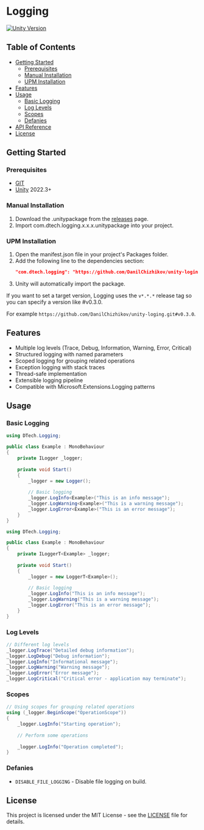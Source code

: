 # Logging
[![Unity Version](https://img.shields.io/badge/unity-2022.3+-000.svg)](https://unity3d.com/get-unity/download/archive)

## Table of Contents
- [Getting Started](#getting-started)
    - [Prerequisites](#prerequisites)
    - [Manual Installation](#manual-installation)
    - [UPM Installation](#upm-installation)
- [Features](#features)
- [Usage](#usage)
    - [Basic Logging](#basic-logging)
    - [Log Levels](#log-levels)
    - [Scopes](#scopes)
    - [Defanies](#defanies)
- [API Reference](#api-reference)
- [License](#license)

## Getting Started

### Prerequisites
- [GIT](https://git-scm.com/downloads)
- [Unity](https://unity.com/releases/editor/archive) 2022.3+

### Manual Installation
1. Download the .unitypackage from the [releases](https://github.com/DanilChizhikov/unity-loging/releases/) page.
2. Import com.dtech.logging.x.x.x.unitypackage into your project.

### UPM Installation
1. Open the manifest.json file in your project's Packages folder.
2. Add the following line to the dependencies section:
    ```json
    "com.dtech.logging": "https://github.com/DanilChizhikov/unity-loging.git",
    ```
3. Unity will automatically import the package.

If you want to set a target version, Logging uses the `v*.*.*` release tag so you can specify a version like #v0.3.0.

For example `https://github.com/DanilChizhikov/unity-loging.git#v0.3.0`.

## Features
- Multiple log levels (Trace, Debug, Information, Warning, Error, Critical)
- Structured logging with named parameters
- Scoped logging for grouping related operations
- Exception logging with stack traces
- Thread-safe implementation
- Extensible logging pipeline
- Compatible with Microsoft.Extensions.Logging patterns

## Usage

### Basic Logging
```csharp
using DTech.Logging;

public class Example : MonoBehaviour
{
    private ILogger _logger;
    
    private void Start()
    {
        _logger = new Logger();
        
        // Basic logging
        _logger.LogInfo<Example>("This is an info message");
        _logger.LogWarning<Example>("This is a warning message");
        _logger.LogError<Example>("This is an error message");
    }
}
```

```csharp
using DTech.Logging;

public class Example : MonoBehaviour
{
    private ILoggerT<Example> _logger;
    
    private void Start()
    {
        _logger = new LoggerT<Example>();
        
        // Basic logging
        _logger.LogInfo("This is an info message");
        _logger.LogWarning("This is a warning message");
        _logger.LogError("This is an error message");
    }
}
```

### Log Levels
```csharp
// Different log levels
_logger.LogTrace("Detailed debug information");
_logger.LogDebug("Debug information");
_logger.LogInfo("Informational message");
_logger.LogWarning("Warning message");
_logger.LogError("Error message");
_logger.LogCritical("Critical error - application may terminate");
```

### Scopes
```csharp
// Using scopes for grouping related operations
using (_logger.BeginScope("OperationScope"))
{
    _logger.LogInfo("Starting operation");
    
    // Perform some operations
    
    _logger.LogInfo("Operation completed");
}
```

### Defanies
- ``DISABLE_FILE_LOGGING`` - Disable file logging on build.

## License
This project is licensed under the MIT License - see the [LICENSE](LICENSE) file for details.